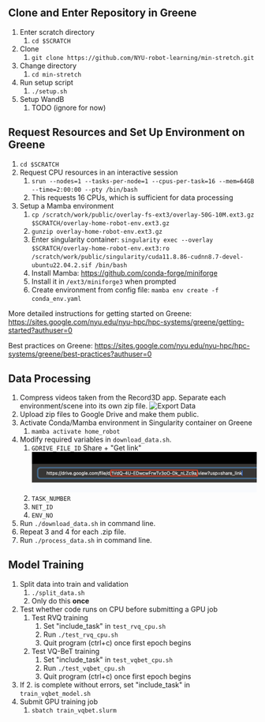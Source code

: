 ## Clone and Enter Repository in Greene
1. Enter scratch directory
    1. `cd $SCRATCH`
2. Clone
    1. `git clone https://github.com/NYU-robot-learning/min-stretch.git` 
3. Change directory
    1. `cd min-stretch`
4. Run setup script
    1. `./setup.sh`
5. Setup WandB
    1. TODO (ignore for now)

<!-- ## Setting up Mamba Environment

1. Download [mamba](https://mamba.readthedocs.io/en/latest/installation/mamba-installation.html#mamba-install) with instructions from [here](https://github.com/conda-forge/miniforge?tab=readme-ov-file#unix-like-platforms-mac-os--linux), also shown below
    1. Run the commands below in terminal and follow the instructions
        
        ```bash
        curl -L -O "https://github.com/conda-forge/miniforge/releases/latest/download/Miniforge3-$(uname)-$(uname -m).sh"
        bash Miniforge3-$(uname)-$(uname -m).sh
        ```
        
    2. Re-open shell and run `mamba activate` if not already in the base environment
2. Create environment
    1. `mamba env create -f conda_env.yaml` -->

## Request Resources and Set Up Environment on Greene
1. `cd $SCRATCH`
2. Request CPU resources in an interactive session
    1. `srun --nodes=1 --tasks-per-node=1 --cpus-per-task=16 --mem=64GB --time=2:00:00 --pty /bin/bash`
    2. This requests 16 CPUs, which is sufficient for data processing
3. Setup a Mamba environment
    1. `cp /scratch/work/public/overlay-fs-ext3/overlay-50G-10M.ext3.gz $SCRATCH/overlay-home-robot-env.ext3.gz`
    2. `gunzip overlay-home-robot-env.ext3.gz`
    3. Enter singularity container: `singularity exec --overlay $SCRATCH/overlay-home-robot-env.ext3:ro /scratch/work/public/singularity/cuda11.8.86-cudnn8.7-devel-ubuntu22.04.2.sif /bin/bash`
    4. Install Mamba: https://github.com/conda-forge/miniforge
    5. Install it in `/ext3/miniforge3` when prompted
    6. Create environment from config file: `mamba env create -f conda_env.yaml`

More detailed instructions for getting started on Greene: https://sites.google.com/nyu.edu/nyu-hpc/hpc-systems/greene/getting-started?authuser=0

Best practices on Greene: https://sites.google.com/nyu.edu/nyu-hpc/hpc-systems/greene/best-practices?authuser=0
## Data Processing
1.  Compress videos taken from the Record3D app. Separate each environment/scene into its own zip file.
    ![Export Data](https://github.com/user-attachments/assets/2c22358e-d0ad-4e18-8058-556156235e8a)
2. Upload zip files to Google Drive and make them public.
3. Activate Conda/Mamba environment in Singularity container on Greene
    1. `mamba activate home_robot`
4. Modify required variables in `download_data.sh`.
   1. `GDRIVE_FILE_ID` 
   Share + "Get link" ![](images/file_id.png)
   2. `TASK_NUMBER`
   3. `NET_ID`
   4. `ENV_NO`
5. Run `./download_data.sh` in command line.
6. Repeat 3 and 4 for each .zip file. 
7. Run `./process_data.sh` in command line.

## Model Training
1. Split data into train and validation
    1. `./split_data.sh`
    2. Only do this **once**
2. Test whether code runs on CPU before submitting a GPU job
    1. Test RVQ training
        1. Set "include_task" in `test_rvq_cpu.sh`
        2. Run `./test_rvq_cpu.sh`
        3. Quit program (ctrl+c) once first epoch begins
    2. Test VQ-BeT training
        1. Set "include_task" in `test_vqbet_cpu.sh`
        2. Run `./test_vqbet_cpu.sh`
        3. Quit program (ctrl+c) once first epoch begins
3. If 2. is complete without errors, set "include_task" in `train_vqbet_model.sh`
4. Submit GPU training job
    1. `sbatch train_vqbet.slurm`

<!-- ## Robot Deployment
1.  -->

<!-- # Setting Up & Running Zero-Shot Models on Hello Robot Stretch

1. Ensure you have red cylindrical gripper tips on your Stretch’s end-effector
2. Clone and enter repository
    1. `git clone https://github.com/haritheja-e/robot-utility-models.git` 
    2. `cd robot-utility-models`

Open 2 terminal windows. On one side follow “Robot Server” instructions and on the other side follow “Imitation in Homes” instructions below. 

## Robot Server

This is run in the Hello Robot’s root pip environment (outside conda/mamba)

1. Enter the `robot-server` folder
    1. `cd robot-server`
2. Install required packages
    1. `pip install -r requirements.txt`
3. Start server
    1. If using the SE3’s default D405 wrist camera:
        1. `python3 start_server.py camera=d405` 
    2. If using an iPhone Pro (Record3D app’s USB Streaming)
        1. Ensure the phone’s angle relative to gripper is 75º using a third-party app (we use “Precise Level” app)
        2. `python3 start_server.py camera=iphone`

## Imitation in Homes

1. Download [mamba](https://mamba.readthedocs.io/en/latest/installation/mamba-installation.html#mamba-install) with instructions from [here](https://github.com/conda-forge/miniforge?tab=readme-ov-file#unix-like-platforms-mac-os--linux), also shown below
    1. Run the commands below in terminal and follow the instructions
        
        ```bash
        curl -L -O "https://github.com/conda-forge/miniforge/releases/latest/download/Miniforge3-$(uname)-$(uname -m).sh"
        bash Miniforge3-$(uname)-$(uname -m).sh
        ```
        
    2. Re-open shell and run `mamba activate` if not already in the base environment
2. Enter the `imitation-in-homes` folder
    1. `cd imitation-in-homes` 
3. Create environment
    1. `mamba env create -f conda_env.yaml`
4. Edit `configs/env_vars/env_vars.yaml`
    1. Set `project_root` variable to your imitation-in-homes directory
5. Load and run the desired policy (VQ-BeT): 
    1. `python run.py task=door_opening`
    2. `python run.py task=drawer_opening` 
    3. `python run.py task=reorientation`
    4. `python run.py task=bag_pick_up` 
    5. `python run.py task=tissue_pick_up`
6. Ensure the device you’re SSH-ing from and the robot are on the same network
7. Open the UI in your local browser at `http://ROBOT_IP:7860` 
8. Follow the instructions in the UI to run the policy. See the video below for a quick example of using the UI: 
    
    [ui_example.mov](Setting%20Up%20&%20Running%20Zero-Shot%20Models%20on%20Hello%20Rob%2066658ab1a6454f219e0fb1db1baa9d6f/ui_example.mov)
    
9. Optionally: run Diffusion Policy by
    1. `python run.py --config-name=run_diffusion task=door_opening`
    2. `python run.py --config-name=run_diffusion task=drawer_opening` 
    3. `python run.py --config-name=run_diffusion task=reorientation`
    4. `python run.py --config-name=run_diffusion task=bag_pick_up` 
    5. `python run.py --config-name=run_diffusion task=tissue_pick_up`
    6. Note: Diffusion Policy will run very slow on the robot’s CPU (upwards of 5 seconds per step). Modify the following to run on a GPU workstation: 
        1. Ensure the robot and GPU workstation are on the same network
        2. In `robot-server/configs/network/network.yaml` on your robot, set
            1. `host_address` to your robot’s IP
            2. `remote_address` to your workstation’s IP
            3. Then run `python3 start_server.py`
        3. We now instead run `run.py` on the workstation. In `imitation-in-homes/configs/run_diffusion.yaml` on your workstation set
            1. `network.host` to your workstation’s IP
            2. `network.remote` to your robot’s IP 
            3. Then run the desired `python run.py` command -->
